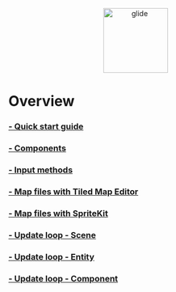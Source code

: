 <p align="center">
    <img src="https://github.com/cocoatoucher/Glide/raw/master/Docs/glide_logo_transparent.png" width="128" max-width="80%" alt="glide"/>
</p>

# Overview

### [- Quick start guide](https://github.com/cocoatoucher/Glide/blob/master/Docs/QuickStartGuide.md)
### [- Components](https://github.com/cocoatoucher/Glide/blob/master/Docs/Components.md)
### [- Input methods](https://github.com/cocoatoucher/Glide/blob/master/Docs/InputMethods.md)
### [- Map files with Tiled Map Editor](https://github.com/cocoatoucher/Glide/blob/master/Docs/TiledMapEditorMaps.md)
### [- Map files with SpriteKit](https://github.com/cocoatoucher/Glide/blob/master/Docs/SpriteKitMaps.md)
### [- Update loop - Scene](https://github.com/cocoatoucher/Glide/blob/master/Docs/UpdateLoopScene.md)
### [- Update loop - Entity](https://github.com/cocoatoucher/Glide/blob/master/Docs/UpdateLoopEntity.md)
### [- Update loop - Component](https://github.com/cocoatoucher/Glide/blob/master/Docs/UpdateLoopComponent.md)
